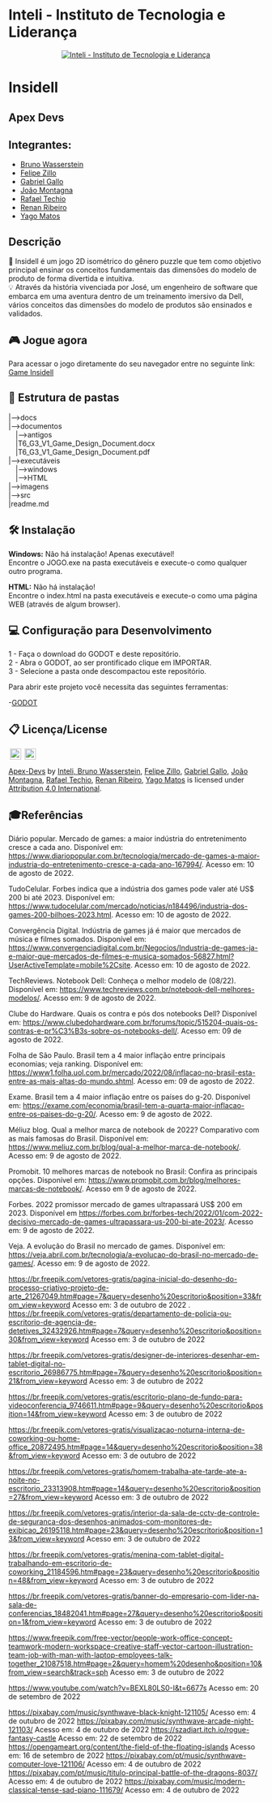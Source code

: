 # Inteli - Instituto de Tecnologia e Liderança 

<p align="center">
<a href= "https://www.inteli.edu.br/"><img src="https://www.inteli.edu.br/wp-content/uploads/2021/08/20172028/marca_1-2.png" alt="Inteli - Instituto de Tecnologia e Liderança" border="0"></a>
</p>

# Insidell

## Apex Devs

## Integrantes:
- <a href="https://www.linkedin.com/in/bruno-wasserstein-04b6b1209/">Bruno Wasserstein</a>
- <a href="https://www.linkedin.com/in/felipe-zillo-72b367247/">Felipe Zillo</a>
- <a href="https://www.linkedin.com/in/gabriel-gallo-m-coutinho-443809232/">Gabriel Gallo</a>
- <a href="https://www.linkedin.com/in/joao-victor-montagna-4bb3a4247/">João Montagna</a>
- <a href="https://www.linkedin.com/in/rafael-mateus-zimmer-techio-6679091a0/">Rafael Techio</a>
- <a href="https://www.linkedin.com/in/renan-ribeiro-31a205247/">Renan Ribeiro</a>
- <a href="https://www.linkedin.com/in/yago-phellipe-777247247/">Yago Matos</a>

## Descrição

📜 Insidell é um jogo 2D isométrico do gênero puzzle que tem como objetivo principal ensinar os conceitos fundamentais das dimensões do modelo de produto de forma divertida e intuitiva.
<br>
💡 Através da história vivenciada por José, um engenheiro de software que embarca em uma aventura dentro de um treinamento imersivo da Dell, vários conceitos das dimensões do modelo de produtos são ensinados e validados.

## 🎮 Jogue agora

Para acessar o jogo diretamente do seu navegador entre no seguinte link: [Game Insidell]( https://2022m1t6-inteli.github.io/Apex-Devs)

## 📁 Estrutura de pastas

|-->docs<br>
|-->documentos<br>
  &emsp;|-->antigos<br>
  &emsp;|T6_G3_V1_Game_Design_Document.docx<br>
  &emsp;|T6_G3_V1_Game_Design_Document.pdf<br>
|-->executáveis<br>
  &emsp;|-->windows<br>
  &emsp;|-->HTML<br>
|-->imagens<br>
|-->src<br>
|readme.md<br>

## 🛠 Instalação

<b>Windows:</b>
Não há instalação! Apenas executável!<br>
Encontre o JOGO.exe na pasta executáveis e execute-o como qualquer outro programa.

<b>HTML:</b>
Não há instalação!<br>
Encontre o index.html na pasta executáveis e execute-o como uma página WEB (através de algum browser).

## 💻 Configuração para Desenvolvimento

1 - Faça o download do GODOT e deste repositório.<br>
2 - Abra o GODOT, ao ser prontificado clique em IMPORTAR.<br>
3 - Selecione a pasta onde descompactou este repositório.<br>

Para abrir este projeto você necessita das seguintes ferramentas:<br>

-<a href="https://godotengine.org/download">GODOT</a>

## 📋 Licença/License

<img style="height:22px!important;margin-left:3px;vertical-align:text-bottom;" src="https://mirrors.creativecommons.org/presskit/icons/cc.svg?ref=chooser-v1"> <img style="height:22px!important;margin-left:3px;vertical-align:text-bottom;" src="https://mirrors.creativecommons.org/presskit/icons/by.svg?ref=chooser-v1">
<p xmlns:cc="http://creativecommons.org/ns#" xmlns:dct="http://purl.org/dc/terms/"><a property="dct:title" rel="cc:attributionURL" href="https://github.com/2022M1T6-Inteli/Apex-Devs">Apex-Devs</a> by <a rel="cc:attributionURL dct:creator" property="cc:attributionName" href="https://github.com/InteliProjects">Inteli, <a href="https://www.linkedin.com/in/bruno-wasserstein-04b6b1209/">Bruno Wasserstein</a>, <a href="https://www.linkedin.com/in/felipe-zillo-72b367247/">Felipe Zillo</a>, <a href="https://www.linkedin.com/in/gabriel-gallo-m-coutinho-443809232/">Gabriel Gallo</a>, <a href="https://www.linkedin.com/in/joao-victor-montagna-4bb3a4247/">João Montagna</a>, <a href="https://www.linkedin.com/in/rafael-mateus-zimmer-techio-6679091a0/">Rafael Techio</a>, <a href="https://www.linkedin.com/in/renan-ribeiro-31a205247/">Renan Ribeiro</a>, <a href="https://www.linkedin.com/in/yago-phellipe-777247247/">Yago Matos</a> is licensed under <a href="http://creativecommons.org/licenses/by/4.0/?ref=chooser-v1" target="_blank" rel="license noopener noreferrer" style="display:inline-block;">Attribution 4.0 International</a>.</p>

## 🎓Referências
Diário popular. Mercado de games: a maior indústria do entretenimento cresce a cada ano. Disponível em: https://www.diariopopular.com.br/tecnologia/mercado-de-games-a-maior-industria-do-entretenimento-cresce-a-cada-ano-167994/. Acesso em: 10 de agosto de 2022.

TudoCelular. Forbes indica que a indústria dos games pode valer até US$ 200 bi até 2023. Disponível em: https://www.tudocelular.com/mercado/noticias/n184496/industria-dos-games-200-bilhoes-2023.html. Acesso em: 10 de agosto de 2022.

Convergência Digital. Indústria de games já é maior que mercados de música e filmes somados. Disponível em: https://www.convergenciadigital.com.br/Negocios/Industria-de-games-ja-e-maior-que-mercados-de-filmes-e-musica-somados-56827.html?UserActiveTemplate=mobile%2Csite. Acesso em: 10 de agosto de 2022.

TechReviews. Notebook Dell: Conheça o melhor modelo de (08/22). Disponível em: https://www.techreviews.com.br/notebook-dell-melhores-modelos/. Acesso em: 9 de agosto de 2022.

Clube do Hardware. Quais os contra e pós dos notebooks Dell? Disponível em: https://www.clubedohardware.com.br/forums/topic/515204-quais-os-contras-e-pr%C3%B3s-sobre-os-notebooks-dell/. Acesso em: 09 de agosto de 2022.

Folha de São Paulo. Brasil tem a 4 maior inflação entre principais economias; veja ranking. Disponível em: https://www1.folha.uol.com.br/mercado/2022/08/inflacao-no-brasil-esta-entre-as-mais-altas-do-mundo.shtml. Acesso em: 09 de agosto de 2022.

Exame. Brasil tem a 4 maior inflação entre os países do g-20. Disponível em: https://exame.com/economia/brasil-tem-a-quarta-maior-inflacao-entre-os-paises-do-g-20/. Acesso em: 9 de agosto de 2022.

 Méliuz blog. Qual a melhor marca de notebook de 2022? Comparativo com as mais famosas do Brasil. Disponível em: https://www.meliuz.com.br/blog/qual-a-melhor-marca-de-notebook/. Acesso em: 9 de agosto de 2022.

Promobit. 10 melhores marcas de notebook no Brasil: Confira as principais opções. Disponível em: https://www.promobit.com.br/blog/melhores-marcas-de-notebook/. Acesso em 9 de agosto de 2022.

Forbes. 2022 promissor mercado de games ultrapassará US$ 200 em 2023. Disponível em https://forbes.com.br/forbes-tech/2022/01/com-2022-decisivo-mercado-de-games-ultrapassara-us-200-bi-ate-2023/. Acesso em: 9 de agosto de 2022. 

Veja. A evolução do Brasil no mercado de games. Disponível em: https://veja.abril.com.br/tecnologia/a-evolucao-do-brasil-no-mercado-de-games/. Acesso em: 9 de agosto de 2022.

https://br.freepik.com/vetores-gratis/pagina-inicial-do-desenho-do-processo-criativo-projeto-de-arte_21267049.htm#page=7&query=desenho%20escritorio&position=33&from_view=keyword Acesso em: 3 de outubro de 2022
. 
https://br.freepik.com/vetores-gratis/departamento-de-policia-ou-escritorio-de-agencia-de-detetives_32432926.htm#page=7&query=desenho%20escritorio&position=30&from_view=keyword Acesso em: 3 de outubro de 2022

https://br.freepik.com/vetores-gratis/designer-de-interiores-desenhar-em-tablet-digital-no-escritorio_26986775.htm#page=7&query=desenho%20escritorio&position=21&from_view=keyword Acesso em: 3 de outubro de 2022

https://br.freepik.com/vetores-gratis/escritorio-plano-de-fundo-para-videoconferencia_9746611.htm#page=9&query=desenho%20escritorio&position=14&from_view=keyword Acesso em: 3 de outubro de 2022

https://br.freepik.com/vetores-gratis/visualizacao-noturna-interna-de-coworking-ou-home-office_20872495.htm#page=14&query=desenho%20escritorio&position=38&from_view=keyword Acesso em: 3 de outubro de 2022

https://br.freepik.com/vetores-gratis/homem-trabalha-ate-tarde-ate-a-noite-no-escritorio_23313908.htm#page=14&query=desenho%20escritorio&position=27&from_view=keyword Acesso em: 3 de outubro de 2022

https://br.freepik.com/vetores-gratis/interior-da-sala-de-cctv-de-controle-de-seguranca-dos-desenhos-animados-com-monitores-de-exibicao_26195118.htm#page=23&query=desenho%20escritorio&position=13&from_view=keyword Acesso em: 3 de outubro de 2022

https://br.freepik.com/vetores-gratis/menina-com-tablet-digital-trabalhando-em-escritorio-de-coworking_21184596.htm#page=23&query=desenho%20escritorio&position=48&from_view=keyword Acesso em: 3 de outubro de 2022

https://br.freepik.com/vetores-gratis/banner-do-empresario-com-lider-na-sala-de-conferencias_18482041.htm#page=27&query=desenho%20escritorio&position=1&from_view=keyword Acesso em: 3 de outubro de 2022

https://www.freepik.com/free-vector/people-work-office-concept-teamwork-modern-workspace-creative-staff-vector-cartoon-illustration-team-job-with-man-with-laptop-employees-talk-together_21087518.htm#page=2&query=homem%20desenho&position=10&from_view=search&track=sph Acesso em: 3 de outubro de 2022

https://www.youtube.com/watch?v=BEXL80LS0-I&t=6677s Acesso em: 20 de setembro de 2022

https://pixabay.com/music/synthwave-black-knight-121105/ Acesso em: 4 de outubro de 2022
https://pixabay.com/music/synthwave-arcade-night-121103/ Acesso em: 4 de outubro de 2022
https://szadiart.itch.io/rogue-fantasy-castle Acesso em: 22 de setembro de 2022
https://opengameart.org/content/the-field-of-the-floating-islands Acesso em: 16 de setembro de 2022
https://pixabay.com/pt/music/synthwave-computer-love-121106/ Acesso em: 4 de outubro de 2022
https://pixabay.com/pt/music/titulo-principal-battle-of-the-dragons-8037/ Acesso em: 4 de outubro de 2022
https://pixabay.com/music/modern-classical-tense-sad-piano-111679/ Acesso em: 4 de outubro de 2022

